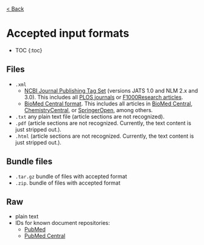 [< Back](../tagtog-doc)



# Accepted input formats

* TOC
{:toc}

## Files
* `.xml`
  * [NCBI Journal Publishing Tag Set](http://jats.nlm.nih.gov/publishing/) (versions JATS 1.0 and NLM 2.x and 3.0). This includes all [PLOS journals](http://www.plos.org/) or [F1000Research articles](http://f1000research.com/).
  * [BioMed Central format](http://www.biomedcentral.com/about/xml). This includes all articles in [BioMed Central](http://www.biomedcentral.com/), [ChemistryCentral](http://www.chemistrycentral.com/), or [SpringerOpen](http://www.springeropen.com/), among others.
* `.txt` any plain text file (article sections are not recognized).
* `.pdf` (article sections are not recognized. Currently, the text content is just stripped out.).
* `.html` (article sections are not recognized. Currently, the text content is just stripped out.).

## Bundle files
* `.tar.gz` bundle of files with accepted format
* `.zip`. bundle of files with accepted format

## Raw
* plain text
* IDs for known document repositories:
  * [PubMed](https://www.ncbi.nlm.nih.gov/pubmed/)
  * [PubMed Central](https://www.ncbi.nlm.nih.gov/pmc/)
